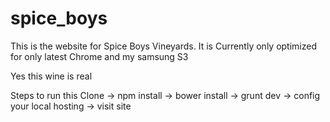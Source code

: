spice_boys
==========


This is the website for Spice Boys Vineyards.
It is Currently only optimized for only latest Chrome and my samsung S3

Yes this wine is real


Steps to run this
Clone -> npm install -> bower install -> grunt dev -> config your local hosting -> visit site